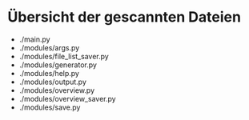 # Übersicht der gescannten Dateien

- ./main.py
- ./modules/args.py
- ./modules/file_list_saver.py
- ./modules/generator.py
- ./modules/help.py
- ./modules/output.py
- ./modules/overview.py
- ./modules/overview_saver.py
- ./modules/save.py
